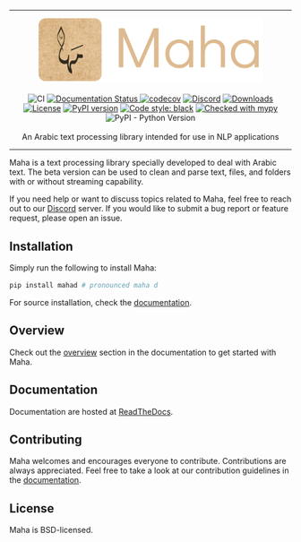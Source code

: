 <hr />
<p align="center">
    <a href="#"><img src="https://github.com/TRoboto/Maha/raw/main/images/logo.png" width= 400px></a>
    <br />
    <br />
    <img src="https://github.com/TRoboto/maha/actions/workflows/ci.yml/badge.svg", alt="CI">
    <a href='https://maha.readthedocs.io/en/latest/?badge=latest'>
    <img src='https://readthedocs.org/projects/maha/badge/?version=latest' alt='Documentation Status' />
    </a>
    <a href="https://codecov.io/gh/TRoboto/Maha"><img src="https://codecov.io/gh/TRoboto/Maha/branch/main/graph/badge.svg?token=9CBWXT8URA", alt="codecov"></a>
    <a href="https://discord.gg/6W2tRFE7k4"><img src="https://img.shields.io/discord/863503708385312769.svg?label=discord&logo=discord" alt="Discord"></a>
    <a href="https://pepy.tech/project/mahad"><img src="https://pepy.tech/badge/mahad/month" alt="Downloads"></a>
    <a href="https://opensource.org/licenses/BSD-3-Clause"><img src="https://img.shields.io/badge/License-BSD%203--Clause-blue.svg" alt="License"></a>
    <a href="https://pypi.org/project/mahad/"><img src="https://badge.fury.io/py/mahad.svg" alt="PyPI version" height="18"></a>
    <a href="https://github.com/psf/black"><img src="https://img.shields.io/badge/code%20style-black-000000.svg" alt="Code style: black"></a>
    <a href="http://mypy-lang.org/"><img src="http://www.mypy-lang.org/static/mypy_badge.svg" alt="Checked with mypy"></a>
    <img alt="PyPI - Python Version" src="https://img.shields.io/pypi/pyversions/mahad">
    <br />
    <br />
    An Arabic text processing library intended for use in NLP applications

</p>
<hr />

Maha is a text processing library specially developed to deal with Arabic text. The beta version can be used to clean and parse text, files, and folders with or without streaming capability.

If you need help or want to discuss topics related to Maha, feel free to reach out to our [Discord](https://discord.gg/6W2tRFE7k4) server. If you would like to submit a bug report or feature request, please open an issue.

## Installation

Simply run the following to install Maha:

```bash
pip install mahad # pronounced maha d
```

For source installation, check the [documentation](https://maha.readthedocs.io/en/latest/contributing/guidelines.html).

## Overview

Check out the [overview](https://maha.readthedocs.io/en/stable/overview.html) section in the documentation to get started with Maha.


## Documentation

Documentation are hosted at [ReadTheDocs](https://maha.readthedocs.io).

## Contributing

Maha welcomes and encourages everyone to contribute. Contributions are always appreciated. Feel free to take a look at our contribution guidelines in the [documentation](https://maha.readthedocs.io/en/latest/contributing.html).

## License

Maha is BSD-licensed.
